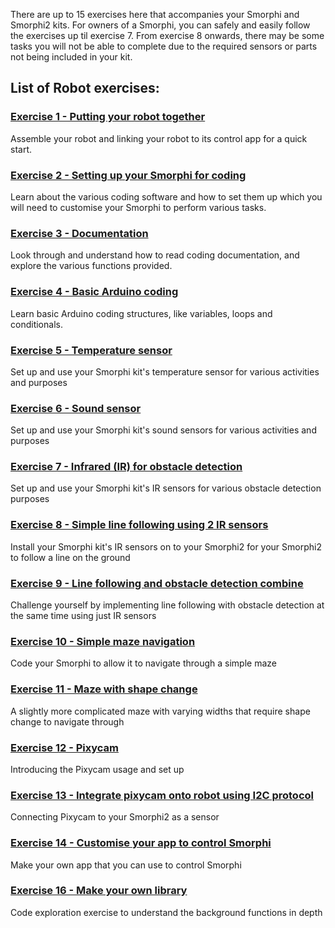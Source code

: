 There are up to 15 exercises here that accompanies your Smorphi and Smorphi2 kits.
For owners of a Smorphi, you can safely and easily follow the exercises up til exercise 7. From exercise 8 onwards, there may be some tasks you will not be able to complete due to the required sensors or parts not being included in your kit. 

## List of Robot exercises:
### [Exercise 1 - Putting your robot together](https://github.com/WefaaRobotics/Smorphi/wiki/Exercise-1)
Assemble your robot and linking your robot to its control app for a quick start.

### [Exercise 2 - Setting up your Smorphi for coding](https://github.com/WefaaRobotics/Smorphi/wiki/Exercise-2)
Learn about the various coding software and how to set them up which you will need to customise your Smorphi to perform various tasks. 

### [Exercise 3 - Documentation](https://github.com/WefaaRobotics/Smorphi/wiki/Exercise-3)
Look through and understand how to read coding documentation, and explore the various functions provided.

### [Exercise 4 - Basic Arduino coding](https://github.com/WefaaRobotics/Smorphi/wiki/Exercise-4)
Learn basic Arduino coding structures, like variables, loops and conditionals.

### [Exercise 5 - Temperature sensor](https://github.com/WefaaRobotics/Smorphi/wiki/Exercise-5) 
Set up and use your Smorphi kit's temperature sensor for various activities and purposes

### [Exercise 6 - Sound sensor](https://github.com/WefaaRobotics/Smorphi/wiki/Exercise-6)
Set up and use your Smorphi kit's sound sensors for various activities and purposes

### [Exercise 7 - Infrared (IR) for obstacle detection](https://github.com/WefaaRobotics/Smorphi/wiki/Exercise-7)
Set up and use your Smorphi kit's IR sensors for various obstacle detection purposes

### [Exercise 8 - Simple line following using 2 IR sensors](https://github.com/WefaaRobotics/Smorphi/wiki/Exercise-8)
Install your Smorphi kit's IR sensors on to your Smorphi2 for your Smorphi2 to follow a line on the ground

### [Exercise 9 - Line following and obstacle detection combine](https://github.com/WefaaRobotics/Smorphi/wiki/Exercise-9)
Challenge yourself by implementing line following with obstacle detection at the same time using just IR sensors

### [Exercise 10 - Simple maze navigation](https://github.com/WefaaRobotics/Smorphi/wiki/Exercise-10)
Code your Smorphi to allow it to navigate through a simple maze

### [Exercise 11 - Maze with shape change](https://github.com/WefaaRobotics/Smorphi/wiki/Exercise-11)
A slightly more complicated maze with varying widths that require shape change to navigate through

### [Exercise 12 - Pixycam](https://github.com/WefaaRobotics/Smorphi/wiki/Exercise-12)
Introducing the Pixycam usage and set up

### [Exercise 13 - Integrate pixycam onto robot using I2C protocol](https://github.com/WefaaRobotics/Smorphi/wiki/Exercise-13)
Connecting Pixycam to your Smorphi2 as a sensor

### [Exercise 14 - Customise your app to control Smorphi](https://github.com/WefaaRobotics/Smorphi/wiki/Exercise-14) 
Make your own app that you can use to control Smorphi

### [Exercise 16 - Make your own library](https://github.com/WefaaRobotics/Smorphi/wiki/Exercise-15)
Code exploration exercise to understand the background functions in depth
